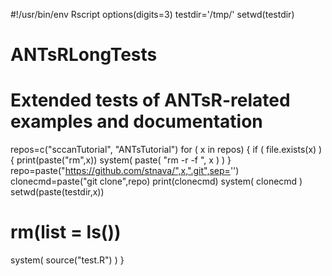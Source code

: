 #!/usr/bin/env Rscript
options(digits=3)
testdir='/tmp/'
setwd(testdir)
# ANTsRLongTests
# Extended tests of ANTsR-related examples and documentation
repos=c("sccanTutorial",
        "ANTsTutorial")
for ( x in repos)
  {
  if ( file.exists(x) )
    {
    print(paste("rm",x))
    system( paste( "rm -r -f ", x ) )
    }
  repo=paste("https://github.com/stnava/",x,".git",sep='')
  clonecmd=paste("git clone",repo)
  print(clonecmd)
  system( clonecmd )
  setwd(paste(testdir,x))
#  rm(list = ls())
  system( source("test.R") )
  }
